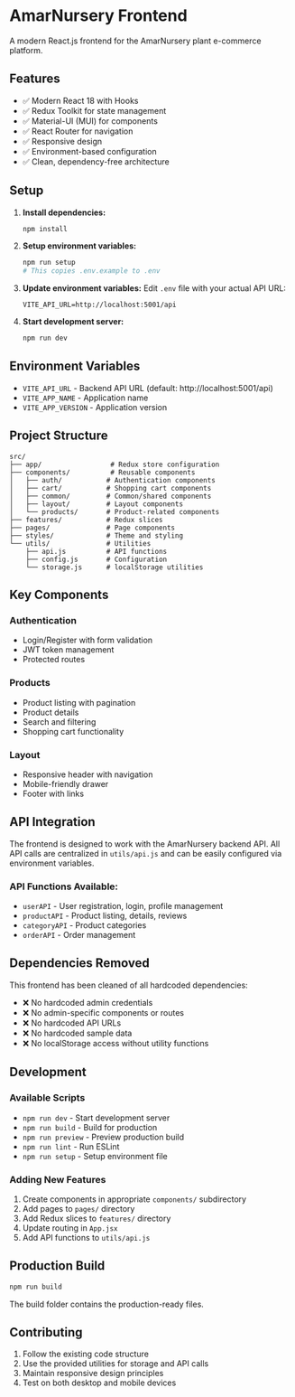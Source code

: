 # AmarNursery Frontend

A modern React.js frontend for the AmarNursery plant e-commerce platform.

## Features

- ✅ Modern React 18 with Hooks
- ✅ Redux Toolkit for state management
- ✅ Material-UI (MUI) for components
- ✅ React Router for navigation
- ✅ Responsive design
- ✅ Environment-based configuration
- ✅ Clean, dependency-free architecture

## Setup

1. **Install dependencies:**
   ```bash
   npm install
   ```

2. **Setup environment variables:**
   ```bash
   npm run setup
   # This copies .env.example to .env
   ```

3. **Update environment variables:**
   Edit `.env` file with your actual API URL:
   ```env
   VITE_API_URL=http://localhost:5001/api
   ```

4. **Start development server:**
   ```bash
   npm run dev
   ```

## Environment Variables

- `VITE_API_URL` - Backend API URL (default: http://localhost:5001/api)
- `VITE_APP_NAME` - Application name
- `VITE_APP_VERSION` - Application version

## Project Structure

```
src/
├── app/                 # Redux store configuration
├── components/          # Reusable components
│   ├── auth/           # Authentication components
│   ├── cart/           # Shopping cart components
│   ├── common/         # Common/shared components
│   ├── layout/         # Layout components
│   └── products/       # Product-related components
├── features/           # Redux slices
├── pages/              # Page components
├── styles/             # Theme and styling
└── utils/              # Utilities
    ├── api.js          # API functions
    ├── config.js       # Configuration
    └── storage.js      # localStorage utilities
```

## Key Components

### Authentication
- Login/Register with form validation
- JWT token management
- Protected routes

### Products
- Product listing with pagination
- Product details
- Search and filtering
- Shopping cart functionality

### Layout
- Responsive header with navigation
- Mobile-friendly drawer
- Footer with links

## API Integration

The frontend is designed to work with the AmarNursery backend API. All API calls are centralized in `utils/api.js` and can be easily configured via environment variables.

### API Functions Available:
- `userAPI` - User registration, login, profile management
- `productAPI` - Product listing, details, reviews
- `categoryAPI` - Product categories
- `orderAPI` - Order management

## Dependencies Removed

This frontend has been cleaned of all hardcoded dependencies:

- ❌ No hardcoded admin credentials
- ❌ No admin-specific components or routes
- ❌ No hardcoded API URLs
- ❌ No hardcoded sample data
- ❌ No localStorage access without utility functions

## Development

### Available Scripts

- `npm run dev` - Start development server
- `npm run build` - Build for production
- `npm run preview` - Preview production build
- `npm run lint` - Run ESLint
- `npm run setup` - Setup environment file

### Adding New Features

1. Create components in appropriate `components/` subdirectory
2. Add pages to `pages/` directory
3. Add Redux slices to `features/` directory
4. Update routing in `App.jsx`
5. Add API functions to `utils/api.js`

## Production Build

```bash
npm run build
```

The build folder contains the production-ready files.

## Contributing

1. Follow the existing code structure
2. Use the provided utilities for storage and API calls
3. Maintain responsive design principles
4. Test on both desktop and mobile devices
